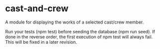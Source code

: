 # cast-and-crew
A module for displaying the works of a selected cast/crew member.

Run your tests (npm test) before seeding the database (npm run seed). If done in the reverse order, the first execution of npm test will always fail. This will be fixed in a later revision.

